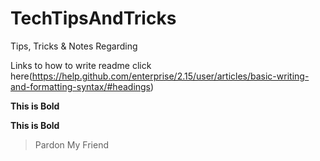 # TechTipsAndTricks
Tips, Tricks &amp; Notes Regarding

Links to how to write readme click here(https://help.github.com/enterprise/2.15/user/articles/basic-writing-and-formatting-syntax/#headings)

**This is Bold**

__This is Bold__

>Pardon My Friend
